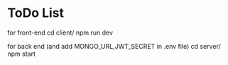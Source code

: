 # ToDo List

for front-end
cd client/ 
npm run dev

for back end (and add MONGO_URL,JWT_SECRET in .env file)
cd server/
npm start

